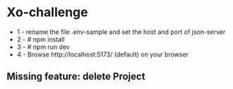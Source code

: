 # Xo-challenge

- 1 - rename the file .env-sample and set the host and port of json-server 
- 2 - # npm install
- 3 - # npm run dev 
- 4 - Browse http://localhost:5173/ (default) on your browser

## Missing feature: delete Project
